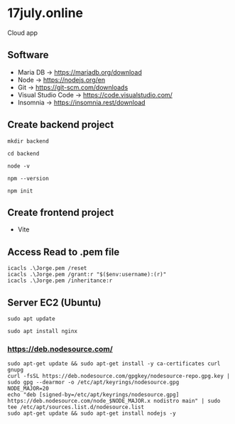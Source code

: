# 17july.online
Cloud app

## Software
- Maria DB -> https://mariadb.org/download
- Node -> https://nodejs.org/en
- Git -> https://git-scm.com/downloads
- Visual Studio Code -> https://code.visualstudio.com/
- Insomnia -> https://insomnia.rest/download

## Create backend project
```
mkdir backend
```
```
cd backend
```
```
node -v
```
```
npm --version
```
```
npm init
```
## Create frontend project
- Vite

## Access Read to .pem file
```
icacls .\Jorge.pem /reset
icacls .\Jorge.pem /grant:r "$($env:username):(r)"
icacls .\Jorge.pem /inheritance:r
```
## Server EC2 (Ubuntu)
```
sudo apt update
```
```
sudo apt install nginx
```
### https://deb.nodesource.com/
```
sudo apt-get update && sudo apt-get install -y ca-certificates curl gnupg
curl -fsSL https://deb.nodesource.com/gpgkey/nodesource-repo.gpg.key | sudo gpg --dearmor -o /etc/apt/keyrings/nodesource.gpg
NODE_MAJOR=20
echo "deb [signed-by=/etc/apt/keyrings/nodesource.gpg] https://deb.nodesource.com/node_$NODE_MAJOR.x nodistro main" | sudo tee /etc/apt/sources.list.d/nodesource.list
sudo apt-get update && sudo apt-get install nodejs -y
```
